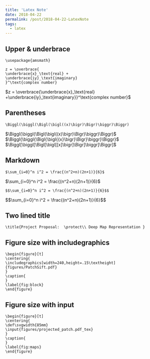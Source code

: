 ```yaml
---
title: 'Latex Note'
date: 2018-04-22
permalink: /post/2018-04-22-LatexNote
tags:
  - latex
---
```



Upper & underbrace
-------------------------------
	\usepackage{amsmath}	
	
	z = \overbrace{
	\underbrace{x}_\text{real} +
	\underbrace{iy}_\text{imaginary}
	}^\text{complex number}
  
<div>$z = \overbrace{\underbrace{x}_\text{real} +\underbrace{iy}_\text{imaginary}}^\text{complex number}$</div>


Parentheses
-------------------------------
    \Biggl(\biggl(\Bigl(\bigl((x)\bigr)\Bigr)\biggr)\Biggr)
	
<div>$\Biggl(\biggl(\Bigl(\bigl((x)\bigr)\Bigr)\biggr)\Biggr)$</div>
<div>$\Biggl{\biggl{\Bigl{\bigl{{x}\bigr}\Bigr}\biggr}\Biggr}$</div>
<div>$\Biggl[\biggl[\Bigl[\bigl[[x]\bigr]\Bigr]\biggr]\Biggr]$</div>

Markdown
-------------------------------
    $\sum_{i=0}^n i^2 = \frac{(n^2+n)(2n+1)}{6}$


<div>$\sum_{i=0}^n i^2 = \frac{(n^2+n)(2n+1)}{6}$</div>

    $$\sum_{i=0}^n i^2 = \frac{(n^2+n)(2n+1)}{6}$$
 
<div>$$\sum_{i=0}^n i^2 = \frac{(n^2+n)(2n+1)}{6}$$</div>


Two lined title
-------------------------------

	\title{Project Proposal:  \protect\\ Deep Map Representation }


Figure size with includegraphics
-------------------------------
	\begin{figure}[t]
	\centering{
	\includegraphics[width=240,height=.15\textheight]{figures/PatchSift.pdf}
	}
	\caption{	
	}
	\label{fig:block}
	\end{figure}
	
	

Figure size with input
-------------------------------	
	\begin{figure}[t]
	\centering{
	\def\svgwidth{85mm}
	\input{figures/projected_patch.pdf_tex}
	}
	\caption{
	}
	\label{fig:maps}
	\end{figure}

